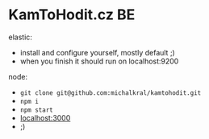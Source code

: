 KamToHodit.cz BE
================

elastic:
 * install and configure yourself, mostly default ;)
 * when you finish it should run on localhost:9200

node:
 * `git clone git@github.com:michalkral/kamtohodit.git`
 * `npm i`
 * `npm start`
 * [localhost:3000](http://localhost:3000)
 * ;) 
